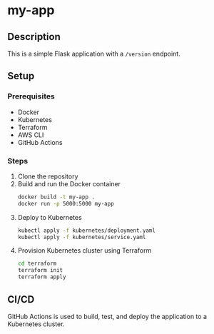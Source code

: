 # my-app

## Description
This is a simple Flask application with a `/version` endpoint.

## Setup

### Prerequisites
- Docker
- Kubernetes
- Terraform
- AWS CLI
- GitHub Actions

### Steps
1. Clone the repository
2. Build and run the Docker container
   ```sh
   docker build -t my-app .
   docker run -p 5000:5000 my-app
   ```
3. Deploy to Kubernetes
   ```sh
   kubectl apply -f kubernetes/deployment.yaml
   kubectl apply -f kubernetes/service.yaml
   ```
4. Provision Kubernetes cluster using Terraform
   ```sh
   cd terraform
   terraform init
   terraform apply
   ```

## CI/CD
GitHub Actions is used to build, test, and deploy the application to a Kubernetes cluster.
